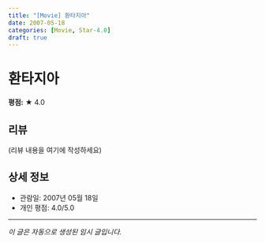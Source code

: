 ```yaml
---
title: "[Movie] 환타지아"
date: 2007-05-18
categories: [Movie, Star-4.0]
draft: true
---
```


# 환타지아

**평점:** ★ 4.0

## 리뷰

(리뷰 내용을 여기에 작성하세요)

## 상세 정보

- 관람일: 2007년 05월 18일
- 개인 평점: 4.0/5.0

---

*이 글은 자동으로 생성된 임시 글입니다.*
